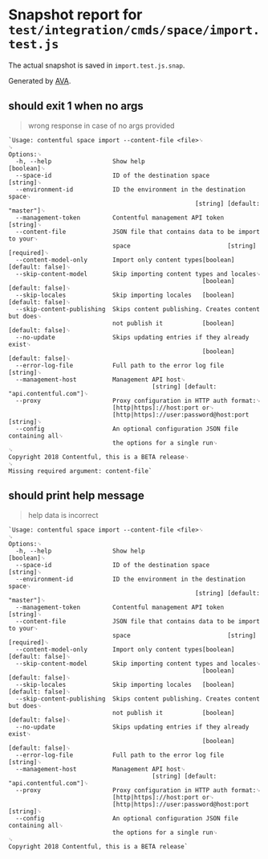 # Snapshot report for `test/integration/cmds/space/import.test.js`

The actual snapshot is saved in `import.test.js.snap`.

Generated by [AVA](https://ava.li).

## should exit 1 when no args

> wrong response in case of no args provided

    `Usage: contentful space import --content-file <file>␊
    ␊
    Options:␊
      -h, --help                 Show help                                 [boolean]␊
      --space-id                 ID of the destination space                [string]␊
      --environment-id           ID the environment in the destination space␊
                                                        [string] [default: "master"]␊
      --management-token         Contentful management API token            [string]␊
      --content-file             JSON file that contains data to be import to your␊
                                 space                           [string] [required]␊
      --content-model-only       Import only content types[boolean] [default: false]␊
      --skip-content-model       Skip importing content types and locales␊
                                                          [boolean] [default: false]␊
      --skip-locales             Skip importing locales   [boolean] [default: false]␊
      --skip-content-publishing  Skips content publishing. Creates content but does␊
                                 not publish it           [boolean] [default: false]␊
      --no-update                Skips updating entries if they already exist␊
                                                          [boolean] [default: false]␊
      --error-log-file           Full path to the error log file            [string]␊
      --management-host          Management API host␊
                                            [string] [default: "api.contentful.com"]␊
      --proxy                    Proxy configuration in HTTP auth format:␊
                                 [http|https]://host:port or␊
                                 [http|https]://user:password@host:port     [string]␊
      --config                   An optional configuration JSON file containing all␊
                                 the options for a single run␊
    ␊
    Copyright 2018 Contentful, this is a BETA release␊
    ␊
    Missing required argument: content-file`

## should print help message

> help data is incorrect

    `Usage: contentful space import --content-file <file>␊
    ␊
    Options:␊
      -h, --help                 Show help                                 [boolean]␊
      --space-id                 ID of the destination space                [string]␊
      --environment-id           ID the environment in the destination space␊
                                                        [string] [default: "master"]␊
      --management-token         Contentful management API token            [string]␊
      --content-file             JSON file that contains data to be import to your␊
                                 space                           [string] [required]␊
      --content-model-only       Import only content types[boolean] [default: false]␊
      --skip-content-model       Skip importing content types and locales␊
                                                          [boolean] [default: false]␊
      --skip-locales             Skip importing locales   [boolean] [default: false]␊
      --skip-content-publishing  Skips content publishing. Creates content but does␊
                                 not publish it           [boolean] [default: false]␊
      --no-update                Skips updating entries if they already exist␊
                                                          [boolean] [default: false]␊
      --error-log-file           Full path to the error log file            [string]␊
      --management-host          Management API host␊
                                            [string] [default: "api.contentful.com"]␊
      --proxy                    Proxy configuration in HTTP auth format:␊
                                 [http|https]://host:port or␊
                                 [http|https]://user:password@host:port     [string]␊
      --config                   An optional configuration JSON file containing all␊
                                 the options for a single run␊
    ␊
    Copyright 2018 Contentful, this is a BETA release`
